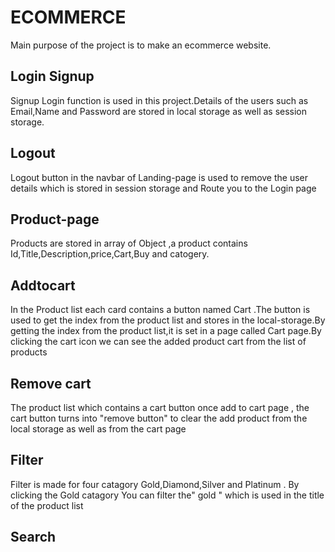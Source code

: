 # ECOMMERCE

Main purpose of the project is to make an ecommerce website.

## Login Signup

 Signup Login function is used in this project.Details of the users such as Email,Name and Password are stored in local storage as well as  session storage.

 ## Logout

 Logout button in the navbar of Landing-page is used to remove the user details which is stored in session storage and Route you to the Login page

## Product-page

Products are stored in array of Object ,a product contains Id,Title,Description,price,Cart,Buy and catogery.

## Addtocart

In the Product list each card contains a button named Cart .The button is used to get the index from the product list and stores in the local-storage.By getting the index from the product list,it is set in a page called Cart page.By clicking the cart icon we can see the added product cart from the  list of products 

## Remove cart

The product list which contains a cart button once add to cart page , the cart button turns into "remove button" to clear the add product from the local storage as well as from the cart page


## Filter
Filter is made for four catagory Gold,Diamond,Silver and Platinum .
By clicking the Gold catagory You can filter the" gold " which is used in the title of the product list 


## Search




